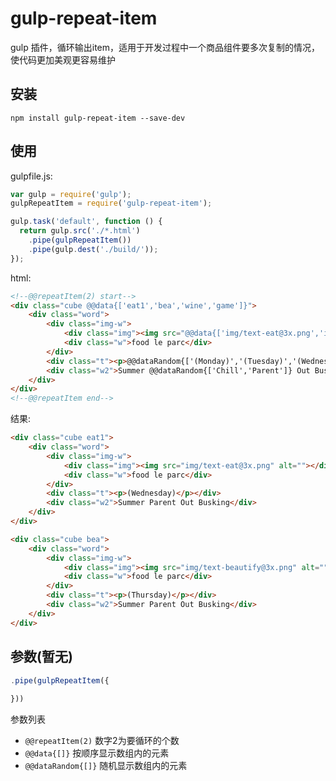 # gulp-repeat-item

gulp 插件，循环输出item，适用于开发过程中一个商品组件要多次复制的情况，使代码更加美观更容易维护


## 安装

    npm install gulp-repeat-item --save-dev


## 使用

gulpfile.js:

```js
var gulp = require('gulp');
gulpRepeatItem = require('gulp-repeat-item');

gulp.task('default', function () {
  return gulp.src('./*.html')
    .pipe(gulpRepeatItem())
    .pipe(gulp.dest('./build/'));
});

```

html:

```html
<!--@@repeatItem(2) start-->
<div class="cube @@data{['eat1','bea','wine','game']}">
    <div class="word">
        <div class="img-w">
            <div class="img"><img src="@@data{['img/text-eat@3x.png','img/text-beautify@3x.png','img/text-drink@3x.png','img/text-game@3x.png']}" alt=""></div>
            <div class="w">food le parc</div>
        </div>
        <div class="t"><p>@@dataRandom{['(Monday)','(Tuesday)','(Wednesday)','(Thursday)','(Friday)','(Saturday)','(Sunday)']}</p></div>
        <div class="w2">Summer @@dataRandom{['Chill','Parent']} Out Busking</div>
    </div>
</div>
<!--@@repeatItem end-->
```

结果:

```html
<div class="cube eat1">
    <div class="word">
        <div class="img-w">
            <div class="img"><img src="img/text-eat@3x.png" alt=""></div>
            <div class="w">food le parc</div>
        </div>
        <div class="t"><p>(Wednesday)</p></div>
        <div class="w2">Summer Parent Out Busking</div>
    </div>
</div>

<div class="cube bea">
    <div class="word">
        <div class="img-w">
            <div class="img"><img src="img/text-beautify@3x.png" alt=""></div>
            <div class="w">food le parc</div>
        </div>
        <div class="t"><p>(Thursday)</p></div>
        <div class="w2">Summer Parent Out Busking</div>
    </div>
</div>
```

## 参数(暂无)

```js
.pipe(gulpRepeatItem({
    
}))
```

参数列表

 * `@@repeatItem(2)` 数字2为要循环的个数
 * `@@data{[]}` 按顺序显示数组内的元素
 * `@@dataRandom{[]}` 随机显示数组内的元素
